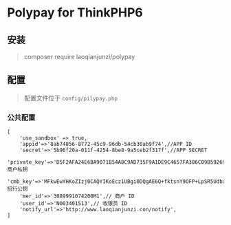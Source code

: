 # Polypay for ThinkPHP6

## 安装

> composer require laoqianjunzi/polypay

## 配置

> 配置文件位于 `config/pilypay.php`

### 公共配置

```
[
    'use_sandbox' => true,
    'appid'=>'8ab74856-8772-45c9-96db-54cb30ab9f74',//APP ID
    'secret'=>'5b96f20a-011f-4254-8be8-9a5ceb2f317f',//APP SECRET
    'private_key'=>'D5F2AFA24E6BA9071B54A8C9AD735F9A1DE9C4657FA386C09B592694BC118B38',// 商户私钥
    'cmb_key'=>'MFkwEwYHKoZIzj0CAQYIKoEcz1UBgi0DQgAE6Q+fktsnY9OFP+LpSR5Udbxf5zHCFO0PmOKlFNTxDIGl8jsPbbB/9ET23NV+acSz4FEkzD74sW2iiNVHRLiKHg==',// 招行公钥
    'mer_id'=>'3089991074200M1',// 商户 ID
    'user_id'=>'N003401513',// 收银员 ID
    'notify_url'=>'http://www.laoqianjunzi.con/notify',
]
```
